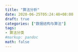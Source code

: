 ```yaml
---
title: "算法分析"
date: 2020-06-25T05:24:48+08:00
draft: true
categories: ["数据结构与算法"]
tags: 
- 算法分类
#markup: pandoc
math: false
---
```


